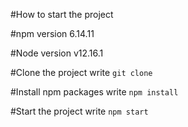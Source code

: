 #How to start the project

#npm version
6.14.11

#Node version
v12.16.1

#Clone the project
 write `git clone`

#Install npm packages
write `npm install`

#Start the project
write `npm start`

